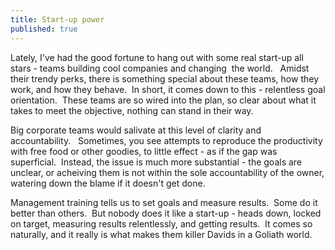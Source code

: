 ```yaml
---
title: Start-up power
published: true
---
```


Lately, I've had the good fortune to hang out with some real start-up
all stars - teams building cool companies and changing  the world.  
Amidst their trendy perks, there is something special about these teams,
how they work, and how they behave.  In short, it comes down to this -
relentless goal orientation.  These teams are so wired into the plan, so
clear about what it takes to meet the objective, nothing can stand in
their way.

Big corporate teams would salivate at this level of clarity and
accountability.   Sometimes, you see attempts to reproduce the
productivity with free food or other goodies, to little effect - as if
the gap was superficial.  Instead, the issue is much more substantial -
the goals are unclear, or acheiving them is not within the sole
accountability of the owner, watering down the blame if it doesn't get
done.

Management training tells us to set goals and measure results.  Some do
it better than others.  But nobody does it like a start-up - heads down,
locked on target, measuring results relentlessly, and getting results. 
It comes so naturally, and it really is what makes them killer Davids in
a Goliath world.
